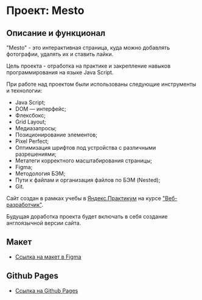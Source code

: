 # Проект: Mesto

## Описание и функционал

"Mesto" - это интерактивная страница, куда можно добавлять фотографии, удалять их и ставить лайки.

Цель проекта - отработка на практике и закрепление навыков программирования на языке Java Script.

При работе над проектом были использованы следующие инструменты и технологии:

* Java Script;
* DOM — интерфейс;
* Флексбокс;
* Grid Layout;
* Медиазапросы;
* Позиционирование элементов;
* Pixel Perfect;
* Оптимизация шрифтов под устройства с различными разрешениями;
* Метатеги корректного масштабирования страницы;
* Figma;
* Методология БЭМ;
* Пути к файлам и организация файлов по БЭМ (Nested);
* Git.

Сайт создан в рамках учебы в [Яндекс.Практикум](https://praktikum.yandex.ru/) на курсе ["Веб-разработчик"](https://praktikum.yandex.ru/web/).

Будущая доработка проекта будет включать в себя создание англоязычной версии сайта.

## Макет

* [Ссылка на макет в Figma](https://www.figma.com/file/2cn9N9jSkmxD84oJik7xL7/JavaScript.-Sprint-4?node-id=0%3A1)

## Github Pages

* [Ссылка на Github Pages](https://frontend-guy.github.io/mesto/)
